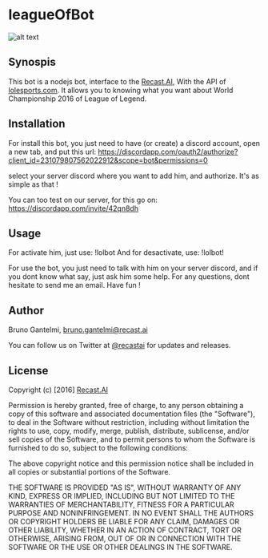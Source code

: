 # leagueOfBot

[logo]: https://github.com/RecastAI/SDK-NodeJs/blob/master/misc/logo-inline.png "Recast.AI"

![alt text][logo]

## Synospis

This bot is a nodejs bot, interface to the [Recast.AI](https://recast.ai), With the API of [lolesports.com](http://lolesports.com/). It allows you to knowing what you want about World Championship 2016 of League of Legend.

## Installation

For install this bot, you just need to have (or create) a discord account, open a new tab, and put this url: 
https://discordapp.com/oauth2/authorize?client_id=231079807562022912&scope=bot&permissions=0

select your server discord where you want to add him, and authorize. It's as simple as that !

You can too test on our server, for this go on:
https://discordapp.com/invite/42qn8dh

## Usage

For activate him, just use:  !lolbot
And for desactivate, use: !lolbot!

For use the bot, you just need to talk with him on your server discord, and if you dont know what say, just ask him some help.
For any questions, dont hesitate to send me an email.
Have fun !

## Author

Bruno Gantelmi, bruno.gantelmi@recast.ai

You can follow us on Twitter at [@recastai](https://twitter.com/recastai) for updates and releases.

## License

Copyright (c) [2016] [Recast.AI](https://recast.ai)

Permission is hereby granted, free of charge, to any person obtaining a copy
of this software and associated documentation files (the "Software"), to deal
in the Software without restriction, including without limitation the rights
to use, copy, modify, merge, publish, distribute, sublicense, and/or sell
copies of the Software, and to permit persons to whom the Software is
furnished to do so, subject to the following conditions:

The above copyright notice and this permission notice shall be included in all
copies or substantial portions of the Software.

THE SOFTWARE IS PROVIDED "AS IS", WITHOUT WARRANTY OF ANY KIND, EXPRESS OR
IMPLIED, INCLUDING BUT NOT LIMITED TO THE WARRANTIES OF MERCHANTABILITY,
FITNESS FOR A PARTICULAR PURPOSE AND NONINFRINGEMENT. IN NO EVENT SHALL THE
AUTHORS OR COPYRIGHT HOLDERS BE LIABLE FOR ANY CLAIM, DAMAGES OR OTHER
LIABILITY, WHETHER IN AN ACTION OF CONTRACT, TORT OR OTHERWISE, ARISING FROM,
OUT OF OR IN CONNECTION WITH THE SOFTWARE OR THE USE OR OTHER DEALINGS IN THE
SOFTWARE.
